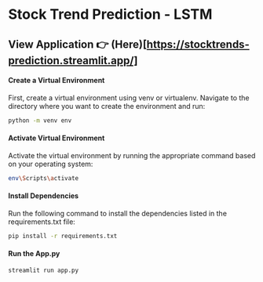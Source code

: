 # Stock Trend Prediction - LSTM 

## View Application 👉 (Here)[https://stocktrends-prediction.streamlit.app/]

#### Create a Virtual Environment
First, create a virtual environment using venv or virtualenv. Navigate to the directory where you want to create the environment and run:
```bash
python -m venv env
```

#### Activate Virtual Environment
Activate the virtual environment by running the appropriate command based on your operating system:
```bash
env\Scripts\activate
```

#### Install Dependencies
Run the following command to install the dependencies listed in the requirements.txt file:
```bash
pip install -r requirements.txt
```

#### Run the App.py
```bash
streamlit run app.py
```
